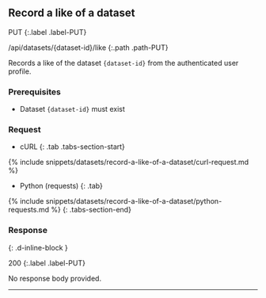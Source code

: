 ## Record a like of a dataset

PUT
{:.label .label-PUT}

/api/datasets/{dataset-id}/like
{:.path .path-PUT}

Records a like of the dataset `{dataset-id}` from the authenticated user profile.

### Prerequisites

- Dataset `{dataset-id}` must exist

### Request

- cURL
{: .tab .tabs-section-start}

{% include snippets/datasets/record-a-like-of-a-dataset/curl-request.md %}

- Python (requests)
{: .tab}

{% include snippets/datasets/record-a-like-of-a-dataset/python-requests.md %}
{: .tabs-section-end}

### Response
{: .d-inline-block }

200
{:.label .label-PUT}

No response body provided.

---
